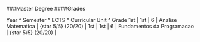 ###Master Degree
####Grades

Year ^ Semester ^ ECTS ^ Curricular Unit ^ Grade
1st | 1st | 6 | Analise Matematica | {star 5/5} (20\/20) |
1st | 1st | 6 | Fundamentos da Programacao | {star 5/5} (20\/20) |
